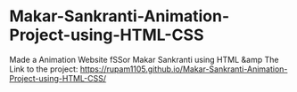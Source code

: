 # Makar-Sankranti-Animation-Project-using-HTML-CSS
Made a Animation Website fSSor Makar Sankranti using HTML &amp
The Link to the project: https://rupam1105.github.io/Makar-Sankranti-Animation-Project-using-HTML-CSS/

